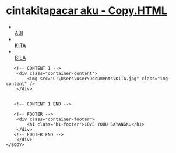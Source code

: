 # cintakita[pacar aku - Copy.HTML](https://github.com/user-attachments/files/22002183/pacar.aku.-.Copy.HTML)
<HTML>
    <HEAD>
        <title>PACAR AKU</title>
        <link rel="stylesheet" href="style.css" />
    </HEAD>
    <BODY>
        <div class="container">
       <!-- NAVIGATOR BAR -->
        <div class="container-navbar">
            <ul class="ul-navbar">
                <li class="li-navbar"></li>
                <a href="https://www.instagram.com/_abstard_?igsh=a3hlMXpqZmk1Z3Nw">ABI</a>
                <li class="li-navbar"></li>
                <a href="https://www.tiktok.com/@aaabbbiillaaa?_t=ZS-8zDeI3niPmp&_r=1">KITA</a>
                <li class="li-navbar"></li>
                <a href="https://www.instagram.com/billayc?igsh=cDB2ZDBoc3phanV1">BILA</a>
            </ul>
        </div>
       <!-- NAVIGAOTR BAR END -->
        
       <!-- CONTENT 1 -->
        <div class="container-content">
            <img src="C:\Users\user\Documents\KITA.jpg" class="img-content" />
        </div>
            
        
       <!-- CONTENT 1 END -->

       <!-- FOOTER -->
        <div class="container-footer">
            <h1 class="h1-footer">LOVE YOUU SAYANGKU</h1>
        </div>
       <!-- FOOTER END -->
        </div>
    </BODY>

</HTML>
